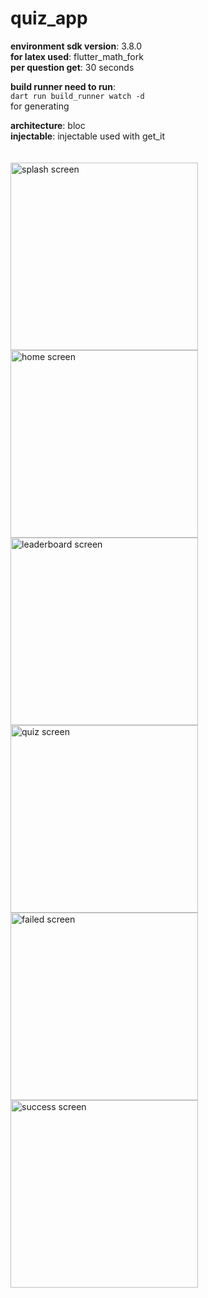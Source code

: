 # quiz_app

**environment sdk version**: 3.8.0\
**for latex used**: flutter_math_fork\
**per question get**: 30 seconds

**build runner need to run**:\
```dart run build_runner watch -d```\
for generating

**architecture**: bloc\
**injectable**: injectable used with get_it
\
\
\
<img alt="splash screen" src="assets/md_img/img.png" width="300"/>
<img src="assets/md_img/img_1.png" alt="home screen" width="300">
<img src="assets/md_img/img_2.png" alt="leaderboard screen" width="300">
<img src="assets/md_img/img_3.png" alt="quiz screen" width="300">
<img src="assets/md_img//img_4.png" alt="failed screen" width="300">
<img src="assets/md_img//img_5.png" alt="success screen" width="300">

